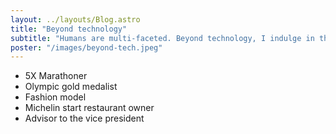 ```yaml
---
layout: ../layouts/Blog.astro
title: "Beyond technology"
subtitle: "Humans are multi-faceted. Beyond technology, I indulge in the following:"
poster: "/images/beyond-tech.jpeg"
---
```


- 5X Marathoner
- Olympic gold medalist
- Fashion model
- Michelin start restaurant owner
- Advisor to the vice president

